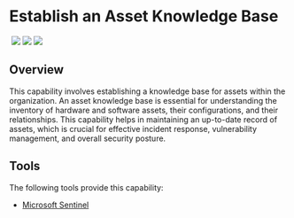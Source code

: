 # Establish an Asset Knowledge Base
&nbsp;![](https://img.shields.io/badge/ID-C1011-blue)&nbsp;![](https://img.shields.io/badge/Phase-Preparation_%28P0001%29-blue)&nbsp;![](https://img.shields.io/badge/Category-General-blue)
## Overview
This capability involves establishing a knowledge base for assets within the organization. An asset knowledge base is essential for understanding the inventory of hardware and software assets, their configurations, and their relationships. This capability helps in maintaining an up-to-date record of assets, which is crucial for effective incident response, vulnerability management, and overall security posture.

## Tools
The following tools provide this capability:

- [Microsoft Sentinel](../tool/ms-sentinel/C1011.md)